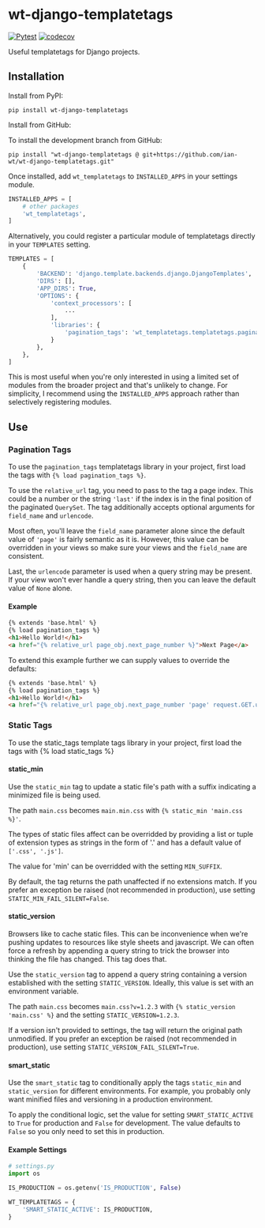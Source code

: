 # wt-django-templatetags
[![Pytest](https://github.com/ian-wt/wt-django-templatetags/actions/workflows/pytest.yaml/badge.svg)](https://github.com/ian-wt/wt-django-templatetags/actions/workflows/pytest.yaml)
[![codecov](https://codecov.io/gh/ian-wt/wt-django-templatetags/graph/badge.svg?token=9MHTDPGG1N)](https://codecov.io/gh/ian-wt/wt-django-templatetags)

Useful templatetags for Django projects.

## Installation
Install from PyPI:
```shell
pip install wt-django-templatetags
```

Install from GitHub:

To install the development branch from GitHub:
```shell
pip install "wt-django-templatetags @ git+https://github.com/ian-wt/wt-django-templatetags.git"
```

Once installed, add `wt_templatetags` to `INSTALLED_APPS` in your settings module.

```python
INSTALLED_APPS = [
    # other packages
    'wt_templatetags',
]
```

Alternatively, you could register a particular module of templatetags directly in your
`TEMPLATES` setting.

```python
TEMPLATES = [
    {
        'BACKEND': 'django.template.backends.django.DjangoTemplates',
        'DIRS': [],
        'APP_DIRS': True,
        'OPTIONS': {
            'context_processors': [
                ...
            ],
            'libraries': {
                'pagination_tags': 'wt_templatetags.templatetags.pagination_tags',
            }
        },
    },
]
```
This is most useful when you're only interested in using a limited set
of modules from the broader project and that's unlikely to change. 
For simplicity, I recommend using the `INSTALLED_APPS` approach rather 
than selectively registering modules.

## Use
### Pagination Tags
To use the `pagination_tags` templatetags library in your project,
first load the tags with `{% load pagination_tags %}`.

To use the `relative_url` tag, you need to pass to the tag a page index.
This could be a number or the string `'last'` if the index is in the final
position of the paginated `QuerySet`. The tag additionally accepts optional
arguments for `field_name` and `urlencode`.

Most often, you'll leave the `field_name` parameter alone since the default
value of `'page'` is fairly semantic as it is. However, this value can be
overridden in your views so make sure your views and the `field_name` 
are consistent.

Last, the `urlencode` parameter is used when a query string may be present.
If your view won't ever handle a query string, then you can leave the default
value of `None` alone.

#### Example
```html
{% extends 'base.html' %}
{% load pagination_tags %}
<h1>Hello World!</h1>
<a href="{% relative_url page_obj.next_page_number %}">Next Page</a>
```
To extend this example further we can supply values to override the defaults:
```html
{% extends 'base.html' %}
{% load pagination_tags %}
<h1>Hello World!</h1>
<a href="{% relative_url page_obj.next_page_number 'page' request.GET.urlencode %}">Next Page</a>
```

### Static Tags
To use the static_tags template tags library in your project, first load the tags with {% load static_tags %}

#### static_min
Use the `static_min` tag to update a static file's path with a suffix indicating a minimized file is being used.

The path `main.css` becomes `main.min.css` with `{% static_min 'main.css %}'`.

The types of static files affect can be overridded by providing a list or tuple
of extension types as strings in the form of '.<ext>' and has a default value of `['.css', '.js']`.

The value for 'min' can be overridded with the setting `MIN_SUFFIX`.

By default, the tag returns the path unaffected if no extensions match. If you
prefer an exception be raised (not recommended in production), use setting `STATIC_MIN_FAIL_SILENT=False`.

#### static_version
Browsers like to cache static files. This can be inconvenience when we're 
pushing updates to resources like style sheets and javascript. We can often
force a refresh by appending a query string to trick the browser into thinking
the file has changed. This tag does that.

Use the `static_version` tag to append a query string containing a version
established with the setting `STATIC_VERSION`. Ideally, this value is set with
an environment variable.

The path `main.css` becomes `main.css?v=1.2.3` with `{% static_version 'main.css' %}`
and the setting `STATIC_VERSION=1.2.3`.

If a version isn't provided to settings, the tag will return the original path
unmodified. If you prefer an exception be raised (not recommended in production),
use setting `STATIC_VERSION_FAIL_SILENT=True`.

#### smart_static
Use the `smart_static` tag to conditionally apply the tags `static_min` and `static_version`
for different environments. For example, you probably only want minified files and versioning
in a production environment.

To apply the conditional logic, set the value for setting `SMART_STATIC_ACTIVE` to `True`
for production and `False` for development. The value defaults to `False` so you
only need to set this in production.

#### Example Settings

```python
# settings.py
import os

IS_PRODUCTION = os.getenv('IS_PRODUCTION', False)

WT_TEMPLATETAGS = {
    'SMART_STATIC_ACTIVE': IS_PRODUCTION,
}
```
